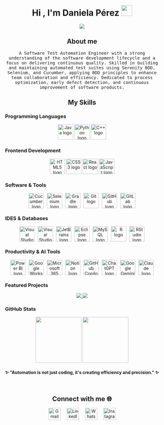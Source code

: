 <h1 align="center">Hi , I'm Daniela Pérez <img src="https://media.giphy.com/media/hvRJCLFzcasrR4ia7z/giphy.gif" width="35"></h1>
<p align="center">
  <a href="https://github.com/DenverCoder1/readme-typing-svg">
    <img src="https://readme-typing-svg.herokuapp.com?font=Time+New+Roman&color=FFFFFF&size=25&center=true&vCenter=true&width=600&height=100&lines=QA+Automation+Tester;Software+Engineer+Student;Data+Analyst;Always+learning+new+things">
  </a>
</p>

<h2 align="center">About me</h2>
<p align="center">
  <samp>
    A Software Test Automation Engineer with a strong understanding of the software development lifecycle and a focus on delivering continuous quality. Skilled in building and maintaining automated test suites using Serenity BDD, Selenium, and Cucumber, applying BDD principles to enhance team collaboration and efficiency. Dedicated to process optimization, early defect detection, and continuous improvement of software products.
  </samp>
</p>

<h2 align="center">My Skills</h2>

<h3>Programming Languages</h3>

<p align="center">
  <img height="50" src="https://www.vectorlogo.zone/logos/java/java-ar21.svg" alt="Java logo">
  <img height="50" src="https://www.vectorlogo.zone/logos/python/python-ar21.svg" alt="Python logo">
  <img height="50" src="https://www.vectorlogo.zone/logos/isocpp/isocpp-ar21.svg" alt="C++ logo">
</p>

<h3>Frontend Development</h3>

<p align="center">
  <img height="50" src="https://cdn.jsdelivr.net/gh/devicons/devicon/icons/html5/html5-original.svg" alt="HTML5 logo">
  <img height="50" src="https://cdn.jsdelivr.net/gh/devicons/devicon/icons/css3/css3-original.svg" alt="CSS3 logo">
  <img height="50" src="https://cdn.jsdelivr.net/gh/devicons/devicon/icons/react/react-original.svg" alt="React logo">
  <img height="50" src="https://cdn.jsdelivr.net/gh/devicons/devicon/icons/javascript/javascript-original.svg" alt="JavaScript logo">
</p>

<h3>Software & Tools</h3>

<p align="center" style="display: flex; justify-content: center; gap: 10px; flex-wrap: wrap;">
  <img height="50" src="https://cdn.jsdelivr.net/gh/devicons/devicon/icons/cucumber/cucumber-plain.svg" alt="Cucumber logo">
  <img height="50" src="https://cdn.jsdelivr.net/gh/devicons/devicon/icons/selenium/selenium-original.svg" alt="Selenium logo">
  <img height="50" src="https://cdn.jsdelivr.net/gh/devicons/devicon/icons/gradle/gradle-original.svg" alt="Gradle logo">
  <img height="50" src="https://cdn.jsdelivr.net/gh/devicons/devicon/icons/git/git-original.svg" alt="Git logo">
  <img height="50" src="https://cdn.jsdelivr.net/gh/devicons/devicon/icons/github/github-original.svg" alt="GitHub logo">
  <img height="50" src="https://cdn.jsdelivr.net/gh/devicons/devicon/icons/gitlab/gitlab-original.svg" alt="GitLab logo">
</p>

<h3>IDES & Databases</h3>

<p align="center" style="display: flex; justify-content: center; gap: 10px; flex-wrap: wrap;">
  <img height="50" src="https://cdn.jsdelivr.net/gh/devicons/devicon/icons/visualstudio/visualstudio-plain.svg" alt="Visual Studio logo">
  <img height="50" src="https://cdn.jsdelivr.net/gh/devicons/devicon/icons/vscode/vscode-original.svg" alt="Visual Studio Code logo">
  <img height="50" src="https://encrypted-tbn0.gstatic.com/images?q=tbn:ANd9GcQ6H1JlVhzHEYTUvL01mhMwhteWc7MIJp3VJA&s" alt="JetBrains logo">
  <img height="50" src="https://cdn.jsdelivr.net/gh/devicons/devicon/icons/eclipse/eclipse-original.svg" alt="Eclipse logo">
  <img height="50" src="https://cdn.jsdelivr.net/gh/devicons/devicon/icons/mysql/mysql-original.svg" alt="MySQL logo">
  <img height="50" src="https://cdn.jsdelivr.net/gh/devicons/devicon/icons/r/r-original.svg" alt="R logo">
  <img height="50" src="https://upload.wikimedia.org/wikipedia/commons/d/d0/RStudio_logo_flat.svg" alt="RStudio logo">
</p>


<h3>Productivity & AI Tools</h3>

<p align="center" style="display: flex; justify-content: center; gap: 10px; flex-wrap: wrap;">
  <img height="50" src="https://upload.wikimedia.org/wikipedia/commons/c/cf/New_Power_BI_Logo.svg" alt="Power BI logo">
  <img height="50" src="https://logos-world.net/wp-content/uploads/2023/12/Google-Workspace-Symbol.png" alt="Google Workspace logo">
  <img height="50" src="https://encrypted-tbn0.gstatic.com/images?q=tbn:ANd9GcQz2-tIBYk2WuRQ5a6ph298dHRGON8tGJOxqg&s" alt="Microsoft 365 logo">
  <img height="50" src="https://upload.wikimedia.org/wikipedia/commons/e/e9/Notion-logo.svg" alt="Notion logo">
  <img height="50" src="https://encrypted-tbn0.gstatic.com/images?q=tbn:ANd9GcTFDl3OClwJ6IzLsbfcLGrv5pHhJ9Db94reFvUuV3k1nsEWmYCL0ZMFgxVe2Tbo0swoKtk&usqp=CAU" alt="GitHub Copilot logo">
  <img height="50" src="https://upload.wikimedia.org/wikipedia/commons/0/04/ChatGPT_logo.svg" alt="ChatGPT logo">
  <img height="50" src="https://i.ytimg.com/vi/LI-14hLwHko/sddefault.jpg" alt="Google Gemini logo">
  <img height="50" src="https://registry.npmmirror.com/@lobehub/icons-static-png/latest/files/dark/claude.png" alt="Claude logo">
</p>

<h3>Featured Projects</h3>
<p align="center">
  <a href="https://github.com/danielaPerezA/Automation-Framework">
    <img src="https://github-readme-stats.vercel.app/api/pin/?username=danielaPerezA&repo=Automation-Framework&theme=dark" />
  </a>
  <a href="https://github.com/danielaPerezA/Data-Analysis">
    <img src="https://github-readme-stats.vercel.app/api/pin/?username=danielaPerezA&repo=Data-Analysis&theme=dark" />
  </a>
</p>

<h3>GitHub Stats</h3>
<p align="center">
  <img src="https://github-readme-stats.vercel.app/api?username=danielaPerezA&show_icons=true&theme=dark" height="150"/>
  <img src="https://github-readme-stats.vercel.app/api/top-langs/?username=danielaPerezA&layout=compact&theme=dark" height="150"/>
</p>

<h4 align="center">✨ "Automation is not just coding, it's creating efficiency and precision." ✨</h4>

<br>

<h2 align="center">Connect with me 🌐</h2>

<p align="center" style="display: flex; justify-content: center; gap: 20px; flex-wrap: wrap;">

  <a href="mailto:danielaperezagualimpiat@gmail.com" target="_blank">
    <img src="https://cdn-icons-png.flaticon.com/512/732/732200.png" 
         alt="Gmail" height="40" />
  </a>

  <a href="https://www.linkedin.com/in/daniela-perez-5a0425341" target="_blank">
    <img src="https://cdn-icons-png.flaticon.com/512/174/174857.png" 
         alt="LinkedIn" height="40" />
  </a>

  <a href="https://wa.me/573206499702" target="_blank">
    <img src="https://cdn-icons-png.flaticon.com/512/733/733585.png" 
         alt="WhatsApp" height="40" />
  </a>

  <a href="https://www.instagram.com/whos.danx/" target="_blank">
    <img src="https://cdn-icons-png.flaticon.com/512/2111/2111463.png" 
         alt="Instagram" height="40" />
  </a>

</p>
